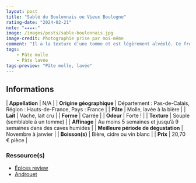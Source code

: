 ```yaml
---
layout: post
title: "Sablé du Boulonnais ou Vieux Boulogne"
rating-date: "2024-02-21"
note: "★★★★☆"
image: /images/posts/sable-boulonnais.jpg
image-credit: Photographie prise par moi-même
comment: "Il a la texture d’une tomme et est légèrement alvéolé. Ce fromage offre un bon caractère grâce à sa croûte lavée à la bière. Son cœur reste plus doux. Bon équilibre en somme ! Je me demande si en cuisson dans un burger… il serait pas top 😉"
tags:
    - Pâte molle
    - Pâte lavée
tags-preview: "Pâte molle, lavée"
---
```


## Informations

| **Appellation** | N/A |
| **Origine géographique** | Département : Pas-de-Calais, Région : Hauts-de-France, Pays : France    |
| **Pâte** | Molle, lavée à la bière |
| **Lait** | Vache, lait cru |
| **Forme** | Carrée |
| **Odeur** | Forte !  |
| **Texture** | Souple (semblable à un tomme) |
| **Affinage** | Au moins 5 semaines et jusqu’à 9 semaines dans des caves humides |
| **Meilleure période de dégustation** | Novembre à janvier |
| **Boisson(s)** | Bière, cidre ou vin blanc |
| **Prix** | 20,70 € pièce |

### Ressource(s)
* [Épices review](https://epices-review.fr/vieux-boulogne/)
* [Androuet](https://androuet.com/Fruit%C3%A9-du-Boulonnais-989.html)